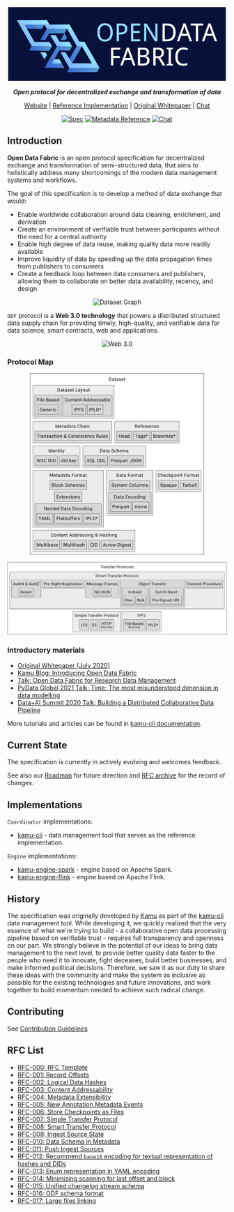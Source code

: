 <div align="center">

<img src="./src/images/odf-logo.png" alt="Open Data Fabric">

<p><strong><i>Open protocol for decentralized exchange and transformation of data</i></strong></p>

[Website](https://docs.kamu.dev/odf/) |
[Reference Implementation](https://github.com/kamu-data/kamu-cli) |
[Original Whitepaper](https://arxiv.org/abs/2111.06364) |
[Chat](https://discord.gg/nU6TXRQNXC)


[![Spec](https://img.shields.io/github/v/tag/open-data-fabric/open-data-fabric?include_prereleases&logo=gitbook&logoColor=white&label=Spec&style=for-the-badge)](https://github.com/open-data-fabric/open-data-fabric/blob/master/open-data-fabric.md)
[![Metadata Reference](https://img.shields.io/static/v1?label={}&message=Schemas&color=blue&style=for-the-badge)](./open-data-fabric.md#reference-information)
[![Chat](https://shields.io/discord/898726370199359498?style=for-the-badge&logo=discord&label=Discord)](https://discord.gg/nU6TXRQNXC)


</p>
</div>

## Introduction

**Open Data Fabric** is an open protocol specification for decentralized exchange and transformation of semi-structured data, that aims to holistically address many shortcomings of the modern data management systems and workflows.

The goal of this specification is to develop a method of data exchange that would:
- Enable worldwide collaboration around data cleaning, enrichment, and derivation
- Create an environment of verifiable trust between participants without the need for a central authority
- Enable high degree of data reuse, making quality data more readily available
- Improve liquidity of data by speeding up the data propagation times from publishers to consumers
- Create a feedback loop between data consumers and publishers, allowing them to collaborate on better data availability, recency, and design

<p align="center">
<img src="./src/images/dataset_graph.png" alt="Dataset Graph">
</p>

`ODF` protocol is a **Web 3.0 technology** that powers a distributed structured data supply chain for providing timely, high-quality, and verifiable data for data science, smart contracts, web and applications.

<p align="center">
<img src="./src/images/distributed_world.png" alt="Web 3.0" width="350">
</p>

### Protocol Map

<p align="center">
<img src="images/odf-dataset.svg" alt="Dataset" width="400">
</p>
<p align="center">
<img src="images/odf-protocols.svg" alt="Dataset" width="700">
</p>

### Introductory materials
- [Original Whitepaper (July 2020)](https://arxiv.org/abs/2111.06364)
- [Kamu Blog: Introducing Open Data Fabric](https://www.kamu.dev/blog/introducing-odf/)
- [Talk: Open Data Fabric for Research Data Management](https://www.youtube.com/watch?v=Ivh-YDDmRf8)
- [PyData Global 2021 Talk: Time: The most misunderstood dimension in data modelling](https://www.youtube.com/watch?v=XxKnTusccUM)
- [Data+AI Summit 2020 Talk: Building a Distributed Collaborative Data Pipeline](https://databricks.com/session_eu20/building-a-distributed-collaborative-data-pipeline-with-apache-spark)

More tutorials and articles can be found in [kamu-cli documentation](https://docs.kamu.dev/cli/learn/learning-materials/).

## Current State

The specification is currently in actively evolving and welcomes feedback.

See also our [Roadmap](https://github.com/kamu-data/open-data-fabric/projects/1) for future direction and [RFC archive](/rfcs) for the record of changes.

## Implementations

`Coordinator` implementations:
- [kamu-cli](https://github.com/kamu-data/kamu-cli/) - data management tool that serves as the reference implementation.

`Engine` implementations:
- [kamu-engine-spark](https://github.com/kamu-data/kamu-engine-spark) - engine based on Apache Spark.
- [kamu-engine-flink](https://github.com/kamu-data/kamu-engine-flink) - engine based on Apache Flink.


## History

The specification was originally developed by [Kamu](https://kamu.dev) as part of the [kamu-cli](https://github.com/kamu-data/kamu-cli/) data management tool. While developing it, we quickly realized that the very essence of what we're trying to build - a collaborative open data processing pipeline based on verifiable trust - requires full transparency and openness on our part. We strongly believe in the potential of our ideas to bring data management to the next level, to provide better quality data faster to the people who need it to innovate, fight deceases, build better businesses, and make informed political decisions. Therefore, we saw it as our duty to share these ideas with the community and make the system as inclusive as possible for the existing technologies and future innovations, and work together to build momentum needed to achieve such radical change.

## Contributing
See [Contribution Guidelines](./CONTRIBUTING.md)

## RFC List
- [RFC-000: RFC Template](rfcs/000-template.md)
- [RFC-001: Record Offsets](rfcs/001-record-offsets.md)
- [RFC-002: Logical Data Hashes](rfcs/002-logical-data-hashes.md)
- [RFC-003: Content Addressability](rfcs/003-content-addressability.md)
- [RFC-004: Metadata Extensibility](rfcs/004-metadata-extensibility.md)
- [RFC-005: New Annotation Metadata Events](rfcs/005-dataset-annotations.md)
- [RFC-006: Store Checkpoints as Files](rfcs/006-checkpoints-as-files.md)
- [RFC-007: Simple Transfer Protocol](rfcs/007-simple-transfer-protocol.md)
- [RFC-008: Smart Transfer Protocol](rfcs/008-smart-transfer-protocol.md)
- [RFC-009: Ingest Source State](rfcs/009-ingest-source-state.md)
- [RFC-010: Data Schema in Metadata](rfcs/010-data-schema-in-metadata.md)
- [RFC-011: Push Ingest Sources](rfcs/011-push-ingest-sources.md)
- [RFC-012: Recommend `base16` encoding for textual representation of hashes and DIDs](rfcs/012-recommend-base16-encoding.md)
- [RFC-013: Enum representation in YAML encoding](rfcs/013-yaml-enum-representation.md)
- [RFC-014: Minimizing scanning for last offset and block ](rfcs/014-minimize-offset-scanning.md)
- [RFC-015: Unified changelog stream schema](rfcs/015-unified-changelog-stream-schema.md)
- [RFC-016: ODF schema format](rfcs/016-odf-schema.md)
- [RFC-017: Large files linking](rfcs/017-large-files-linking.md)
